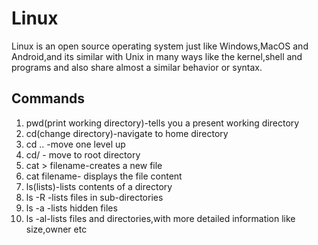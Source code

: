 # Linux
Linux is an open source operating system just like Windows,MacOS and Android,and its similar with Unix in many ways like the kernel,shell and programs and also share almost a similar behavior or syntax.

## Commands
1. pwd(print working directory)-tells you a present working directory
2. cd(change directory)-navigate to home directory
3. cd .. -move one level up
4. cd/ - move to root directory
5. cat > filename-creates a new file
6. cat filename- displays the file content
7. ls(lists)-lists contents of a directory
8. ls -R -lists files in sub-directories
9. ls -a -lists hidden files
10. ls -al-lists files and directories,with more detailed information like size,owner etc

